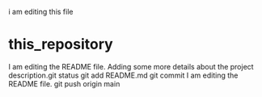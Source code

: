 i am editing this file
# this_repository
I am editing the README file. Adding some more details about the project description.git status
git add README.md
git commit
I am editing the README file.
git push origin main

